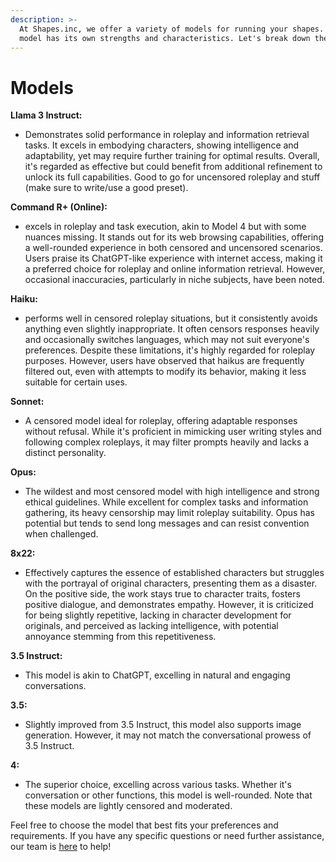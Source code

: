 ```yaml
---
description: >-
  At Shapes.inc, we offer a variety of models for running your shapes. Each
  model has its own strengths and characteristics. Let's break down the options:
---
```


# Models



**Llama 3 Instruct:**&#x20;

* Demonstrates solid performance in roleplay and information retrieval tasks. It excels in embodying characters, showing intelligence and adaptability, yet may require further training for optimal results. Overall, it's regarded as effective but could benefit from additional refinement to unlock its full capabilities. Good to go for uncensored roleplay and stuff (make sure to write/use a good preset).

**Command R+ (Online):**&#x20;

* excels in roleplay and task execution, akin to Model 4 but with some nuances missing. It stands out for its web browsing capabilities, offering a well-rounded experience in both censored and uncensored scenarios. Users praise its ChatGPT-like experience with internet access, making it a preferred choice for roleplay and online information retrieval. However, occasional inaccuracies, particularly in niche subjects, have been noted.

**Haiku:**&#x20;

* performs well in censored roleplay situations, but it consistently avoids anything even slightly inappropriate. It often censors responses heavily and occasionally switches languages, which may not suit everyone's preferences. Despite these limitations, it's highly regarded for roleplay purposes. However, users have observed that haikus are frequently filtered out, even with attempts to modify its behavior, making it less suitable for certain uses.

**Sonnet:**&#x20;

* A censored model ideal for roleplay, offering adaptable responses without refusal. While it's proficient in mimicking user writing styles and following complex roleplays, it may filter prompts heavily and lacks a distinct personality.

**Opus:**&#x20;

* The wildest and most censored model with high intelligence and strong ethical guidelines. While excellent for complex tasks and information gathering, its heavy censorship may limit roleplay suitability. Opus has potential but tends to send long messages and can resist convention when challenged.

**8x22:**

* Effectively captures the essence of established characters but struggles with the portrayal of original characters, presenting them as a disaster. On the positive side, the work stays true to character traits, fosters positive dialogue, and demonstrates empathy. However, it is criticized for being slightly repetitive, lacking in character development for originals, and perceived as lacking intelligence, with potential annoyance stemming from this repetitiveness.

**3.5 Instruct:**

* This model is akin to ChatGPT, excelling in natural and engaging conversations.

**3.5:**

* Slightly improved from 3.5 Instruct, this model also supports image generation. However, it may not match the conversational prowess of 3.5 Instruct.

**4:**

* The superior choice, excelling across various tasks. Whether it's conversation or other functions, this model is well-rounded. Note that these models are lightly censored and moderated.



Feel free to choose the model that best fits your preferences and requirements. If you have any specific questions or need further assistance, our team is [here](https://discord.gg/shapes) to help!
